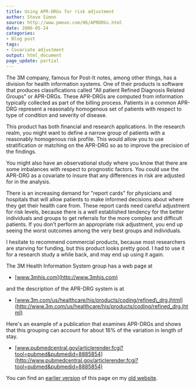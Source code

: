 ```yaml
---
title: Using APR-DRGs for risk adjustment
author: Steve Simon
source: http://www.pmean.com/06/APRDRGs.html
date: 2006-05-24
categories:
- Blog post
tags:
- Covariate adjustment
output: html_document
page_update: partial
---
```


The 3M company, famous for Post-It notes, among other things, has a
division for health information systems. One of their products is
software that produces classifications called "All patient Refined
Diagnosis Related Groups" or APR-DRGs. These APR-DRGs are computed from
information typically collected as part of the billing process. Patients
in a common APR-DRG represent a reasonably homogenous set of patients
with respect to type of condition and severity of disease.

This product has both financial and research applications. In the
research realm, you might want to define a narrow group of patients with
a reasonably homogenous risk profile. This would allow you to use
stratification or matching on the APR-DRG so as to improve the precision
of the findings.

You might also have an observational study where you know that there are
some imbalances with respect to prognostic factors. You could use the
APR-DRG as a covariate to insure that any differences in risk are
adjusted for in the analysis.

There is an increasing demand for "report cards" for physicians and
hospitals that will allow patients to make informed decisions about
where they get their health care from. These report cards need careful
adjustment for risk levels, because there is a well established tendency
for the better individuals and groups to get referrals for the more
complex and difficult patients. If you don't perform an appropriate
risk adjustment, you end up seeing the worst outcomes among the very
best groups and individuals.

I hesitate to recommend commercial products, because most researchers
are starving for funding, but this product looks pretty good. I had to
use it for a research study a while back, and may end up using it again.

The 3M Health Information System group has a web page at

-   [www.3mhis.com](http://www.3mhis.com)

and the description of the APR-DRG system is at

-   [www.3m.com/us/healthcare/his/products/coding/refined\_drg.jhtml](http://www.3m.com/us/healthcare/his/products/coding/refined_drg.jhtml)

Here's an example of a publication that examines APR-DRGs and shows
that this grouping can account for about 16% of the variation in length
of stay.

-   [www.pubmedcentral.gov/articlerender.fcgi?tool=pubmed&pubmedid=8885854](http://www.pubmedcentral.gov/articlerender.fcgi?tool=pubmed&pubmedid=8885854)

You can find an [earlier version][sim1] of this page on my [old website][sim2].

[sim1]: http://www.pmean.com/06/APRDRGs.html
[sim2]: http://www.pmean.com